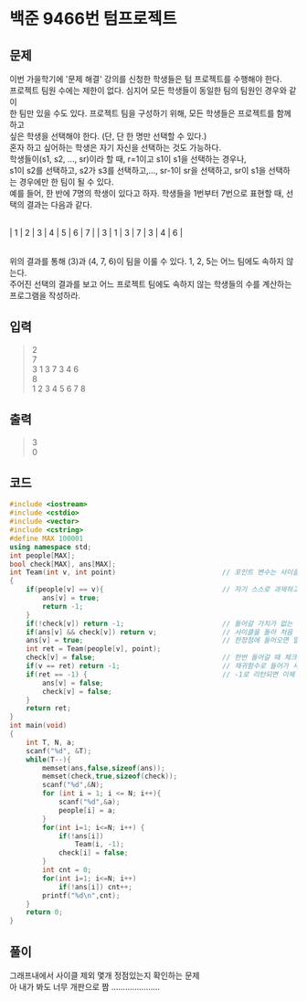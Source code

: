 # 백준 9466번 텀프로젝트

## 문제
이번 가을학기에 '문제 해결' 강의를 신청한 학생들은 텀 프로젝트를 수행해야 한다.</br>
프로젝트 팀원 수에는 제한이 없다. 심지어 모든 학생들이 동일한 팀의 팀원인 경우와 같이</br>
한 팀만 있을 수도 있다. 프로젝트 팀을 구성하기 위해, 모든 학생들은 프로젝트를 함께하고 </br>
싶은 학생을 선택해야 한다. (단, 단 한 명만 선택할 수 있다.) </br>
혼자 하고 싶어하는 학생은 자기 자신을 선택하는 것도 가능하다.</br>
학생들이(s1, s2, ..., sr)이라 할 때, r=1이고 s1이 s1을 선택하는 경우나,</br>
s1이 s2를 선택하고, s2가 s3를 선택하고,..., sr-1이 sr을 선택하고, sr이 s1을 선택하는 경우에만 한 팀이 될 수 있다.</br>
예를 들어, 한 반에 7명의 학생이 있다고 하자. 학생들을 1번부터 7번으로 표현할 때, 선택의 결과는 다음과 같다.</br>
</br>

| 1 | 2 | 3 | 4 | 5 | 6 | 7 |
| 3 | 1 | 3 | 7 | 3 | 4 | 6 |

</br>
위의 결과를 통해 (3)과 (4, 7, 6)이 팀을 이룰 수 있다. 1, 2, 5는 어느 팀에도 속하지 않는다.</br>
주어진 선택의 결과를 보고 어느 프로젝트 팀에도 속하지 않는 학생들의 수를 계산하는 프로그램을 작성하라.</br>

## 입력
> 2</br>
7</br>
3 1 3 7 3 4 6</br>
8</br>
1 2 3 4 5 6 7 8</br>

## 출력
> 3</br>
0

## 코드

```c++
#include <iostream>
#include <cstdio>
#include <vector>
#include <cstring>
#define MAX 100001
using namespace std;
int people[MAX]; 
bool check[MAX], ans[MAX];
int Team(int v, int point)                          // 포인트 변수는 사이클을 돈 시작정점 변수!!! 사이클이 완성될 때 그 정점 리턴 아니면 -1 
{
    if(people[v] == v){                             // 자기 스스로 과제하고 싶은 넘이라면 패쓰 
        ans[v] = true;
        return -1;
    }
    if(!check[v]) return -1;                        // 들어갈 가치가 없는 정점 이 정점이 이미 사이클을 이루고 있거나 사이클을 못이룬 정점이 확인될 때 
    if(ans[v] && check[v]) return v;                // 사이클을 돌아 처음 시작정점에 들어 올 때 !!!!!!!!!!! 이게 중요 
    ans[v] = true;                                  // 한정점에 들어오면 일단 트루로 체크해줌 ~~~~~
    int ret = Team(people[v], point);              
    check[v] = false;                               // 한번 들어갈 때 체크 이젠 false로 해줘서 이제 여기 들어갈 필요 없다는 표시
    if(v == ret) return -1;                         // 재귀함수로 들어가 사이클정점에 들어올 때 리턴해주고 스택에 쌓인 함수가 Pop되고 돌아왔을 때 이제 -1로 리턴해주자 
    if(ret == -1) {                                 // -1로 리턴되면 이제 그 정점은 사이클 못이룬 찐따 정점임 
        ans[v] = false;
        check[v] = false;
    }
    return ret;
}
int main(void)
{
    int T, N, a;
    scanf("%d", &T);
    while(T--){
        memset(ans,false,sizeof(ans));
        memset(check,true,sizeof(check));
        scanf("%d",&N);
        for (int i = 1; i <= N; i++){
            scanf("%d",&a);
            people[i] = a;
        }
        for(int i=1; i<=N; i++) {
            if(!ans[i])
                Team(i, -1);
            check[i] = false;
        }
        int cnt = 0;
        for(int i=1; i<=N; i++)
            if(!ans[i]) cnt++; 
        printf("%d\n",cnt);
    }
    return 0;
}
```

## 풀이
그래프내에서 사이클 제외 몇개 정점있는지 확인하는 문제 </br>
아 내가 봐도 너무 개판으로 짬 .....................  </br>
